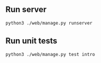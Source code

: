 ## Run server
    python3 ./web/manage.py runserver
## Run unit tests
    python3 ./web/manage.py test intro